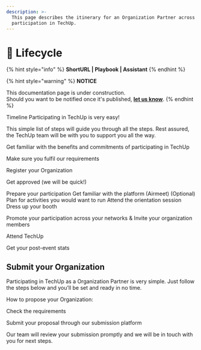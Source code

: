 ```yaml
---
description: >-
  This page describes the itinerary for an Organization Partner across its
  participation in TechUp.
---
```


# 🚧 Lifecycle

{% hint style="info" %}
**ShortURL | Playbook | Assistant**
{% endhint %}



{% hint style="warning" %}
**NOTICE**

This documentation page is under construction.\
Should you want to be notified once it's published, [**let us know**](https://tiof.click/TIOFTarianUpdatesService).
{% endhint %}



Timeline Participating in TechUp is very easy!

This simple list of steps will guide you through all the steps. Rest assured, the TechUp team will be with you to support you all the way.

Get familiar with the benefits and commitments of participating in TechUp

Make sure you fulfil our requirements

Register your Organization

Get approved (we will be quick!)

Prepare your participation Get familiar with the platform (Airmeet) (Optional) Plan for activities you would want to run Attend the orientation session Dress up your booth

Promote your participation across your networks & Invite your organization members

Attend TechUp

Get your post-event stats



## Submit your Organization

Participating in TechUp as a Organization Partner is very simple. Just follow the steps below and you’ll be set and ready in no time.

How to propose your Organization:

Check the requirements

Submit your proposal through our submission platform

Our team will review your submission promptly and we will be in touch with you for next steps.



